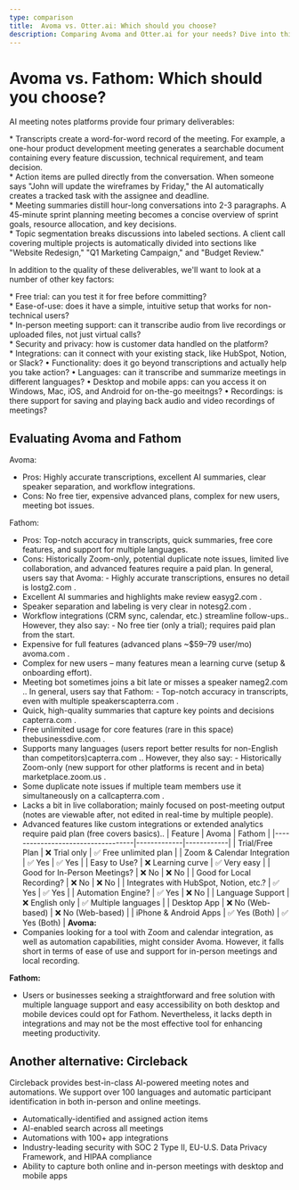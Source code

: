 ```yaml
---
type: comparison
title:  Avoma vs. Otter.ai: Which should you choose?
description: Comparing Avoma and Otter.ai for your needs? Dive into this article to evaluate both tools and discover an alternative, Circleback.
---
```


# Avoma vs. Fathom: Which should you choose?
AI meeting notes platforms provide four primary deliverables:  
  
* Transcripts create a word-for-word record of the meeting. For example, a one-hour product development meeting generates a searchable document containing every feature discussion, technical requirement, and team decision.  
* Action items are pulled directly from the conversation. When someone says "John will update the wireframes by Friday," the AI automatically creates a tracked task with the assignee and deadline.  
* Meeting summaries distill hour-long conversations into 2-3 paragraphs. A 45-minute sprint planning meeting becomes a concise overview of sprint goals, resource allocation, and key decisions.  
* Topic segmentation breaks discussions into labeled sections. A client call covering multiple projects is automatically divided into sections like "Website Redesign," "Q1 Marketing Campaign," and "Budget Review."  
  
In addition to the quality of these deliverables, we'll want to look at a number of other key factors:  
  
* Free trial: can you test it for free before committing?  
* Ease-of-use: does it have a simple, intuitive setup that works for non-technical users?  
* In-person meeting support: can it transcribe audio from live recordings or uploaded files, not just virtual calls?  
* Security and privacy: how is customer data handled on the platform?  
* Integrations: can it connect with your existing stack, like HubSpot, Notion, or Slack?
• Functionality: does it go beyond transcriptions and actually help you take action?
• Languages: can it transcribe and summarize meetings in different languages?
• Desktop and mobile apps: can you access it on Windows, Mac, iOS, and Android for on-the-go meeitngs?
• Recordings: is there support for saving and playing back audio and video recordings of meetings?
## Evaluating Avoma and Fathom
Avoma:
- Pros: Highly accurate transcriptions, excellent AI summaries, clear speaker separation, and workflow integrations.
- Cons: No free tier, expensive advanced plans, complex for new users, meeting bot issues.

Fathom:
- Pros: Top-notch accuracy in transcripts, quick summaries, free core features, and support for multiple languages.
- Cons: Historically Zoom-only, potential duplicate note issues, limited live collaboration, and advanced features require a paid plan.
In general, users say that Avoma: - Highly accurate transcriptions, ensures no detail is lost​g2.com
.
- Excellent AI summaries and highlights make review easy​g2.com
.
- Speaker separation and labeling is very clear in notes​g2.com
.
- Workflow integrations (CRM sync, calendar, etc.) streamline follow-ups.. However, they also say: - No free tier (only a trial); requires paid plan from the start.
- Expensive for full features (advanced plans ~$59–79 user/mo)​avoma.com
.
- Complex for new users – many features mean a learning curve (setup & onboarding effort).
- Meeting bot sometimes joins a bit late or misses a speaker name​g2.com
..
In general, users say that Fathom: - Top-notch accuracy in transcripts, even with multiple speakers​capterra.com
.
- Quick, high-quality summaries that capture key points and decisions​capterra.com
.
- Free unlimited usage for core features (rare in this space)​thebusinessdive.com
.
- Supports many languages (users report better results for non-English than competitors)​capterra.com
.. However, they also say: - Historically Zoom-only (new support for other platforms is recent and in beta)​marketplace.zoom.us
.
- Some duplicate note issues if multiple team members use it simultaneously on a call​capterra.com
.
- Lacks a bit in live collaboration; mainly focused on post-meeting output (notes are viewable after, not edited in real-time by multiple people).
- Advanced features like custom integrations or extended analytics require paid plan (free covers basics)..
| Feature                           | Avoma       | Fathom     |
|-----------------------------------|-------------|------------|
| Trial/Free Plan                   | ❌ Trial only | ✅ Free unlimited plan |
| Zoom & Calendar Integration       | ✅ Yes       | ✅ Yes     |
| Easy to Use?                      | ❌ Learning curve | ✅ Very easy |
| Good for In-Person Meetings?      | ❌ No        | ❌ No      |
| Good for Local Recording?         | ❌ No        | ❌ No      |
| Integrates with HubSpot, Notion, etc.? | ✅ Yes | ✅ Yes     |
| Automation Engine?                | ✅ Yes       | ❌ No      |
| Language Support                  | ❌ English only | ✅ Multiple languages |
| Desktop App                       | ❌ No (Web-based) | ❌ No (Web-based) |
| iPhone & Android Apps             | ✅ Yes (Both) | ✅ Yes (Both) |
**Avoma:**
- Companies looking for a tool with Zoom and calendar integration, as well as automation capabilities, might consider Avoma. However, it falls short in terms of ease of use and support for in-person meetings and local recording.

**Fathom:**
- Users or businesses seeking a straightforward and free solution with multiple language support and easy accessibility on both desktop and mobile devices could opt for Fathom. Nevertheless, it lacks depth in integrations and may not be the most effective tool for enhancing meeting productivity.
## Another alternative: Circleback
Circleback provides best-in-class AI-powered meeting notes and automations. We support over 100 languages and automatic participant identification in both in-person and online meetings.  
  
* Automatically-identified and assigned action items  
* AI-enabled search across all meetings  
* Automations with 100+ app integrations  
* Industry-leading security with SOC 2 Type II, EU-U.S. Data Privacy Framework, and HIPAA compliance  
* Ability to capture both online and in-person meetings with desktop and mobile apps  